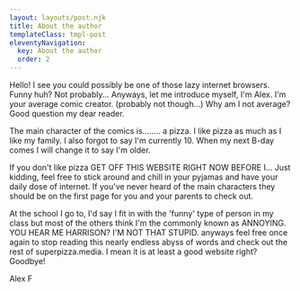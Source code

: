 ```yaml
---
layout: layouts/post.njk
title: About the author
templateClass: tmpl-post
eleventyNavigation:
  key: About the author
  order: 2
---
```


Hello! I see you could possibly be one of those lazy internet browsers. Funny huh? Not probably... Anyways, let me introduce myself, I'm Alex. I'm your average comic creator. (probably not though...)  Why am I not average? Good question my dear reader.

The main character of the comics is........ a pizza. I like pizza as much as I like my family. I also forgot to say I'm currently 10. When my next B-day comes I will change it to say I'm older.

If you don't like pizza GET OFF THIS WEBSITE RIGHT NOW BEFORE I... Just kidding, feel free to stick around and chill in your pyjamas and have your daily dose of internet. If you've never heard of the main characters they should be on the first page for you and your parents to check out.

At the school I go to, I'd say I fit in with the 'funny' type of person in my class but most of the others think I'm the commonly known as ANNOYING. YOU HEAR ME HARRISON? I'M NOT THAT STUPID. anyways feel free once again to stop reading this nearly endless abyss of words and check out the rest of superpizza.media. I mean it is at least a good website right? Goodbye!

Alex F
